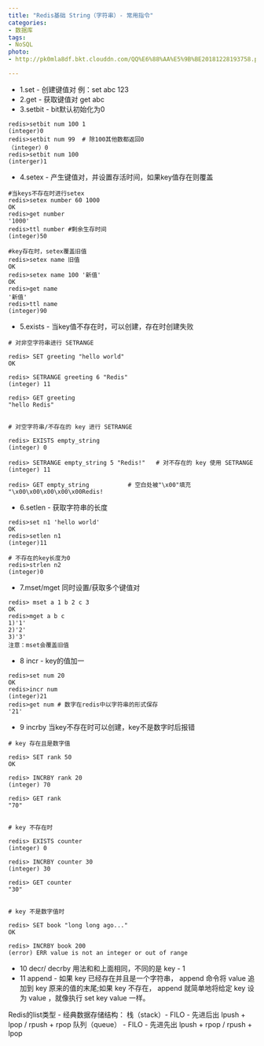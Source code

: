 ```yaml
---
title: "Redis基础 String（字符串）- 常用指令"
categories:
- 数据库
tags:
- NoSQL
photo:
- http://pk0mla8df.bkt.clouddn.com/QQ%E6%88%AA%E5%9B%BE20181228193758.png

---
```


- 1.set - 创建键值对 例：set abc 123
- 2.get - 获取键值对    get abc
- 3.setbit -   bit默认初始化为0
```
redis>setbit num 100 1
(integer)0
redis>setbit num 99  # 除100其他数都返回0
（integer）0
redis>setbit num 100 
(interger)1
```
- 4.setex - 产生键值对，并设置存活时间，如果key值存在则覆盖
```
#当keys不存在时进行setex
redis>setex number 60 1000
OK
redis>get number 
'1000'
redis>ttl number #剩余生存时间
(integer)50

#key存在时，setex覆盖旧值
redis>setex name 旧值
OK
redis>setex name 100 '新值'
OK
redis>get name
'新值'
redis>ttl name
(integer)90
```
- 5.exists - 当key值不存在时，可以创建，存在时创建失败
```
# 对非空字符串进行 SETRANGE

redis> SET greeting "hello world"
OK

redis> SETRANGE greeting 6 "Redis"
(integer) 11

redis> GET greeting
"hello Redis"


# 对空字符串/不存在的 key 进行 SETRANGE

redis> EXISTS empty_string
(integer) 0

redis> SETRANGE empty_string 5 "Redis!"   # 对不存在的 key 使用 SETRANGE
(integer) 11

redis> GET empty_string           # 空白处被"\x00"填充
"\x00\x00\x00\x00\x00Redis!
```
- 6.setlen - 获取字符串的长度
```
redis>set n1 'hello world'
OK
redis>setlen n1
(integer)11

# 不存在的key长度为0
redis>strlen n2
(integer)0
```
- 7.mset/mget 同时设置/获取多个键值对
```
redis> mset a 1 b 2 c 3
OK
redis>mget a b c
1)'1'
2)'2'
3)'3'
注意：mset会覆盖旧值
```
- 8 incr - key的值加一
```
redis>set num 20
OK
redis>incr num
(integer)21
redis>get num # 数字在redis中以字符串的形式保存
'21'
```
- 9 incrby 当key不存在时可以创建，key不是数字时后报错
```
# key 存在且是数字值

redis> SET rank 50
OK

redis> INCRBY rank 20
(integer) 70

redis> GET rank
"70"


# key 不存在时

redis> EXISTS counter
(integer) 0

redis> INCRBY counter 30
(integer) 30

redis> GET counter
"30"


# key 不是数字值时

redis> SET book "long long ago..."
OK

redis> INCRBY book 200
(error) ERR value is not an integer or out of range
```
- 10 decr/ decrby 用法和和上面相同，不同的是 key - 1
- 11 append - 如果 key 已经存在并且是一个字符串， append 命令将 value 追加到 key 原来的值的末尾;如果 key 不存在， append 就简单地将给定 key 设为 value ，就像执行 set key value 一样。









Redis的list类型 - 经典数据存储结构：
栈（stack）- FILO - 先进后出
 lpush + lpop / rpush + rpop
队列（queue） - FILO - 先进先出
lpush + rpop / rpush + lpop
